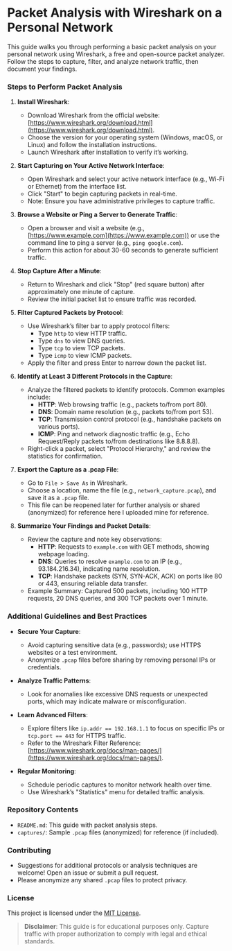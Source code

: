# Packet Analysis with Wireshark on a Personal Network

This guide walks you through performing a basic packet analysis on your personal network using Wireshark, a free and open-source packet analyzer. Follow the steps to capture, filter, and analyze network traffic, then document your findings.

### Steps to Perform Packet Analysis

1. **Install Wireshark**:
   - Download Wireshark from the official website: [https://www.wireshark.org/download.html](https://www.wireshark.org/download.html).
   - Choose the version for your operating system (Windows, macOS, or Linux) and follow the installation instructions.
   - Launch Wireshark after installation to verify it’s working.

2. **Start Capturing on Your Active Network Interface**:
   - Open Wireshark and select your active network interface (e.g., Wi-Fi or Ethernet) from the interface list.
   - Click "Start" to begin capturing packets in real-time.
   - Note: Ensure you have administrative privileges to capture traffic.

3. **Browse a Website or Ping a Server to Generate Traffic**:
   - Open a browser and visit a website (e.g., [https://www.example.com](https://www.example.com)) or use the command line to ping a server (e.g., `ping google.com`).
   - Perform this action for about 30-60 seconds to generate sufficient traffic.

4. **Stop Capture After a Minute**:
   - Return to Wireshark and click "Stop" (red square button) after approximately one minute of capture.
   - Review the initial packet list to ensure traffic was recorded.

5. **Filter Captured Packets by Protocol**:
   - Use Wireshark’s filter bar to apply protocol filters:
     - Type `http` to view HTTP traffic.
     - Type `dns` to view DNS queries.
     - Type `tcp` to view TCP packets.
     - Type `icmp` to view ICMP packets.
   - Apply the filter and press Enter to narrow down the packet list.

6. **Identify at Least 3 Different Protocols in the Capture**:
   - Analyze the filtered packets to identify protocols. Common examples include:
     - **HTTP**: Web browsing traffic (e.g., packets to/from port 80).
     - **DNS**: Domain name resolution (e.g., packets to/from port 53).
     - **TCP**: Transmission control protocol (e.g., handshake packets on various ports).
     - **ICMP**: Ping and network diagnostic traffic (e.g., Echo Request/Reply packets to/from destinations like 8.8.8.8).
   - Right-click a packet, select "Protocol Hierarchy," and review the statistics for confirmation.

7. **Export the Capture as a .pcap File**:
   - Go to `File > Save As` in Wireshark.
   - Choose a location, name the file (e.g., `network_capture.pcap`), and save it as a `.pcap` file.
   - This file can be reopened later for further analysis or shared (anonymized) for reference here I uploaded mine for reference.

8. **Summarize Your Findings and Packet Details**:
   - Review the capture and note key observations:
     - **HTTP**: Requests to `example.com` with GET methods, showing webpage loading.
     - **DNS**: Queries to resolve `example.com` to an IP (e.g., 93.184.216.34), indicating name resolution.
     - **TCP**: Handshake packets (SYN, SYN-ACK, ACK) on ports like 80 or 443, ensuring reliable data transfer.
   - Example Summary: Captured 500 packets, including 100 HTTP requests, 20 DNS queries, and 300 TCP packets over 1 minute.

### Additional Guidelines and Best Practices

- **Secure Your Capture**:
  - Avoid capturing sensitive data (e.g., passwords); use HTTPS websites or a test environment.
  - Anonymize `.pcap` files before sharing by removing personal IPs or credentials.

- **Analyze Traffic Patterns**:
  - Look for anomalies like excessive DNS requests or unexpected ports, which may indicate malware or misconfiguration.

- **Learn Advanced Filters**:
  - Explore filters like `ip.addr == 192.168.1.1` to focus on specific IPs or `tcp.port == 443` for HTTPS traffic.
  - Refer to the Wireshark Filter Reference: [https://www.wireshark.org/docs/man-pages/](https://www.wireshark.org/docs/man-pages/).

- **Regular Monitoring**:
  - Schedule periodic captures to monitor network health over time.
  - Use Wireshark’s "Statistics" menu for detailed traffic analysis.

### Repository Contents

- `README.md`: This guide with packet analysis steps.
- `captures/`: Sample `.pcap` files (anonymized) for reference (if included).

### Contributing

- Suggestions for additional protocols or analysis techniques are welcome! Open an issue or submit a pull request.
- Please anonymize any shared `.pcap` files to protect privacy.

### License

This project is licensed under the [MIT License](LICENSE).

> **Disclaimer**: This guide is for educational purposes only. Capture traffic with proper authorization to comply with legal and ethical standards.
